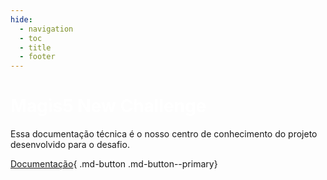 ```yaml
---
hide:
  - navigation
  - toc
  - title
  - footer
---
```

<style>
  body{
    background-image: url(img/background.jpeg);
    background-repeat: no-repeat;
    background-size: cover;
    background-attachment: fixed;
  }
</style>
<div class="container" markdown>
<div class="description" markdown>

<h1 class="title" style="color:white;"><b>Magis5 New Challenge</b></h1>

  Essa documentação técnica é o nosso centro de conhecimento do projeto desenvolvido para o desafio.

<div class="cards button-align" markdown>

  [Documentação](./doc_tecnica.md){ .md-button .md-button--primary}

</div>
</div>

<!-- <div class="image-align" markdown>
<!-- 
  ![Homepage doodle](img/doodle.gif) -->
  <!-- <img src="img/doodle.gif" width="660" height="568"> -->

<!-- </div> -->
</div>


